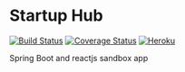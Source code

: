 # Startup Hub
[![Build Status](https://img.shields.io/travis/dlizarra/startup-hub.svg)](https://travis-ci.org/dlizarra/spring-boot-react-webpack-es6)
[![Coverage Status](https://img.shields.io/coveralls/dlizarra/startup-hub.svg)](https://coveralls.io/github/dlizarra/spring-boot-react-webpack-es6?branch=master) 
[![Heroku](http://heroku-badge.herokuapp.com/?app=startup-hub)](http://startup-hub.herokuapp.com)

Spring Boot and reactjs sandbox app


